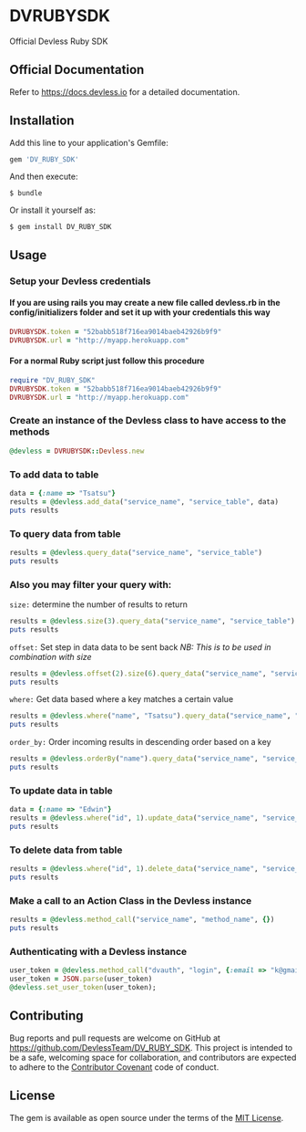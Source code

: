 # DVRUBYSDK

Official Devless Ruby SDK

## Official Documentation

Refer to https://docs.devless.io for a detailed documentation.

## Installation

Add this line to your application's Gemfile:

```ruby
gem 'DV_RUBY_SDK'
```

And then execute:

    $ bundle

Or install it yourself as:

    $ gem install DV_RUBY_SDK

## Usage

### Setup your Devless credentials
#### If you are using rails you may create a new file called devless.rb in the config/initializers folder and set it up with your credentials this way

```ruby
DVRUBYSDK.token = "52babb518f716ea9014baeb42926b9f9"
DVRUBYSDK.url = "http://myapp.herokuapp.com"
```

#### For  a normal Ruby script just follow this procedure

```ruby
require "DV_RUBY_SDK"
DVRUBYSDK.token = "52babb518f716ea9014baeb42926b9f9"
DVRUBYSDK.url = "http://myapp.herokuapp.com"
```
### Create an instance of the Devless class to have access to the methods

```ruby
@devless = DVRUBYSDK::Devless.new
```
### To add data to table

```ruby
data = {:name => "Tsatsu"}
results = @devless.add_data("service_name", "service_table", data)
puts results
```

### To query data from table

```ruby
results = @devless.query_data("service_name", "service_table")
puts results
```

### Also you may filter your query with:

``size:`` determine the number of results to return

```ruby
results = @devless.size(3).query_data("service_name", "service_table")
puts results
```

``offset:`` Set step in data data to be sent back
*NB: This is to be used in combination with size*

```ruby
results = @devless.offset(2).size(6).query_data("service_name", "service_table")
puts results
```

``where:`` Get data based where a key matches a certain value

```ruby
results = @devless.where("name", "Tsatsu").query_data("service_name", "service_table")
puts results
```

``order_by:`` Order incoming results in descending order based on a key

```ruby
results = @devless.orderBy("name").query_data("service_name", "service_table")
puts results
```

### To update data in table

```ruby
data = {:name => "Edwin"}
results = @devless.where("id", 1).update_data("service_name", "service_table", data)
puts results
```

### To delete data from table

```ruby
results = @devless.where("id", 1).delete_data("service_name", "service_table")
puts results
```

### Make a call to an Action Class in the Devless instance

```ruby
results = @devless.method_call("service_name", "method_name", {})
puts results
```

### Authenticating with a Devless instance

```ruby
user_token = @devless.method_call("dvauth", "login", {:email => "k@gmail.com", :password => "password"});
user_token = JSON.parse(user_token)
@devless.set_user_token(user_token);
```

## Contributing

Bug reports and pull requests are welcome on GitHub at https://github.com/DevlessTeam/DV_RUBY_SDK. This project is intended to be a safe, welcoming space for collaboration, and contributors are expected to adhere to the [Contributor Covenant](http://contributor-covenant.org) code of conduct.


## License

The gem is available as open source under the terms of the [MIT License](http://opensource.org/licenses/MIT).
